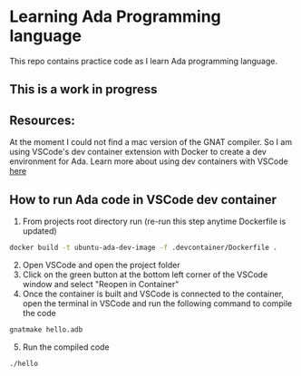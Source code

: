 # Learning Ada Programming language

This repo contains practice code as I learn Ada programming language. 

## This is a work in progress

## Resources:
At the moment I could not find a mac version of the GNAT compiler. So I am using VSCode's dev container extension with Docker to create a dev environment for Ada. Learn more about using dev containers with VSCode [here](https://code.visualstudio.com/docs/devcontainers/containers)

## How to run Ada code in VSCode dev container
1. From projects root directory run (re-run this step anytime Dockerfile is updated)
```bash
docker build -t ubuntu-ada-dev-image -f .devcontainer/Dockerfile .
```
2. Open VSCode and open the project folder
3. Click on the green button at the bottom left corner of the VSCode window and select "Reopen in Container"
4. Once the container is built and VSCode is connected to the container, open the terminal in VSCode and run the following command to compile the code
```bash
gnatmake hello.adb
```
5. Run the compiled code
```bash
./hello
```
<!-- 6. To clean up the compiled code if project is defined run (Be careful if wrong arguments can delete compiled library files from `adalib` as well)
```bash
gnatclean -P hello.gpr
``` -->